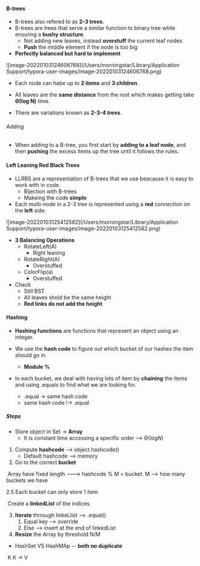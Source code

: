 #### B-trees

* B-trees also refered to as **2-3 trees**.
* B-trees are trees that serve a similar function to binary tree while ensuring a **bushy structure**.
  * Not adding new leaves, instead **overstuff** the current leaf nodes
  * **Push** the middle element if the node is too big
* **Perfectly balanced but hard to implement**

![image-20220103124606768](/Users/morningstar/Library/Application Support/typora-user-images/image-20220103124606768.png)

* Each node can habe up to **2 items** and **3 children**.
* All leaves are the **same distance** from the root which makes getting take **Θ(log N)** time.

* There are variations known as **2-3-4 trees**.

###### Adding

* When adding to a B-tree, you first start by **adding to a leaf node**, and then **pushing** the excess items up the tree until it follows the rules.



#### Left Leaning Red Black Trees

* LLRBS are a representation of B-trees that we use beacause it is easy to work with in code.
  * Bijection with B-trees
  * Makeing the code **simple**
* Each multi-node in a 2-3 tree is represented using a **red** connection on the **left** side.

![image-20220103125412582](/Users/morningstar/Library/Application Support/typora-user-images/image-20220103125412582.png)

* **3 Balancing Operations**
  * RotateLeft(A)
    * Right leaning
  * RotateRight(A)
    * Overstuffed
  * ColorFlip(a)
    * Overstuffed
* Check
  * Still BST
  * All leaves shold be the same height
  * **Red links do not add the height**



#### Hashing

* **Hashing functions** are functions that represent an object using an integer.
* We use the **hash code** to figure out which bucket of our hashes the item should go in.
  * **Module %**

* In each bucket, we deal with having lots of item by **chaining** the items and using .equals to find what we are looking for.
  * .equal -> same hash code
  * same hash code !-> .equal

##### Steps

* Store object in Set -> **Array**
  * It is constant time accessing a specific order --> Θ(log*N*)

1. Compute **hashcode** --> object.hashcode()
   * Default hashcode --> memory
2. Go to the correct **bucket**

​		Array have fixed length ---> hashcode % M = bucket.    M --> how many buckets we have

2.5 Each bucket can only store 1 item

​		Create a **linkedList** of the indices

3. **Iterate** thrrough linkeLlist --> .equal()
   1. Equal key --> override
   2. Else --> insert at the end of linkedList
4. **Resize** the Array by threshold N/M

* HashSet VS HashMAp -- **both no duplicate**

​			K					K -> V